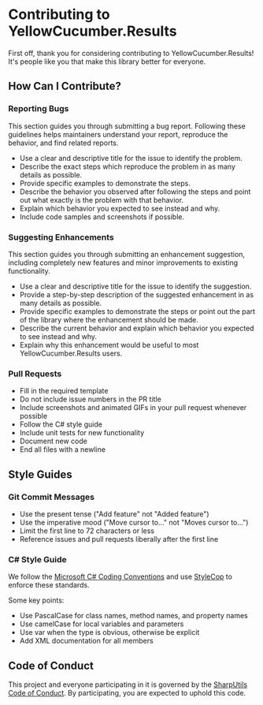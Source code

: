 # Contributing to YellowCucumber.Results

First off, thank you for considering contributing to YellowCucumber.Results! It's people like you that make this library better for everyone.

## How Can I Contribute?

### Reporting Bugs

This section guides you through submitting a bug report. Following these guidelines helps maintainers understand your report, reproduce the behavior, and find related reports.

- Use a clear and descriptive title for the issue to identify the problem.
- Describe the exact steps which reproduce the problem in as many details as possible.
- Provide specific examples to demonstrate the steps.
- Describe the behavior you observed after following the steps and point out what exactly is the problem with that behavior.
- Explain which behavior you expected to see instead and why.
- Include code samples and screenshots if possible.

### Suggesting Enhancements

This section guides you through submitting an enhancement suggestion, including completely new features and minor improvements to existing functionality.

- Use a clear and descriptive title for the issue to identify the suggestion.
- Provide a step-by-step description of the suggested enhancement in as many details as possible.
- Provide specific examples to demonstrate the steps or point out the part of the library where the enhancement should be made.
- Describe the current behavior and explain which behavior you expected to see instead and why.
- Explain why this enhancement would be useful to most YellowCucumber.Results users.

### Pull Requests

- Fill in the required template
- Do not include issue numbers in the PR title
- Include screenshots and animated GIFs in your pull request whenever possible
- Follow the C# style guide
- Include unit tests for new functionality
- Document new code
- End all files with a newline

## Style Guides

### Git Commit Messages

- Use the present tense ("Add feature" not "Added feature")
- Use the imperative mood ("Move cursor to..." not "Moves cursor to...")
- Limit the first line to 72 characters or less
- Reference issues and pull requests liberally after the first line

### C# Style Guide

We follow the [Microsoft C# Coding Conventions](https://docs.microsoft.com/en-us/dotnet/csharp/programming-guide/inside-a-program/coding-conventions) and use [StyleCop](https://github.com/StyleCop/StyleCop) to enforce these standards.

Some key points:

- Use PascalCase for class names, method names, and property names
- Use camelCase for local variables and parameters
- Use var when the type is obvious, otherwise be explicit
- Add XML documentation for all members

## Code of Conduct

This project and everyone participating in it is governed by the [SharpUtils Code of Conduct](CODE_OF_CONDUCT.md). By participating, you are expected to uphold this code.
